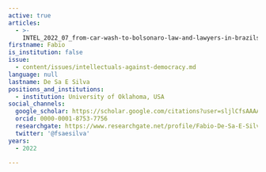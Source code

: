 ```yaml
---
active: true
articles:
  - >-
    INTEL_2022_07_from-car-wash-to-bolsonaro-law-and-lawyers-in-brazils-illiberal-turn-20142018
firstname: Fabio
is_institution: false
issue:
  - content/issues/intellectuals-against-democracy.md
language: null
lastname: De Sa E Silva
positions_and_institutions:
  - institution: University of Oklahoma, USA
social_channels:
  google_scholar: https://scholar.google.com/citations?user=sljlCfsAAAAJ&hl=en
  orcid: 0000-0001-8753-7756
  researchgate: https://www.researchgate.net/profile/Fabio-De-Sa-E-Silva
  twitter: '@fsaesilva'
years:
  - 2022

---
```

